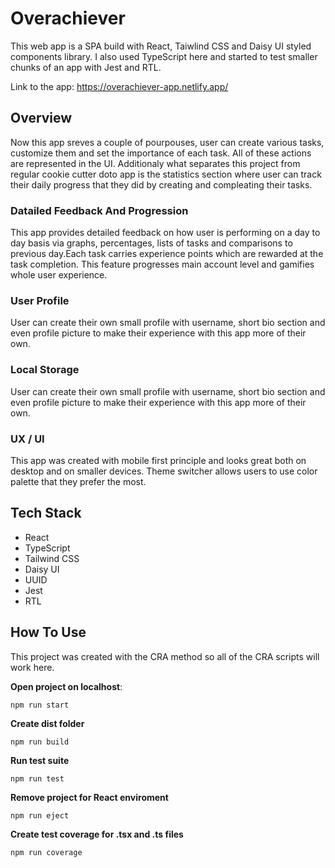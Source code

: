 # **Overachiever**

This web app is a SPA build with React, Taiwlind CSS and Daisy UI styled components library. I also used TypeScript here and started to test smaller chunks of an app with Jest and RTL.

Link to the app:
https://overachiever-app.netlify.app/

## **Overview**

Now this app sreves a couple of pourpouses, user can create various tasks, customize them and set the importance of each task. All of these actions are represented in the UI. Additionaly what separates this project from regular cookie cutter doto app is the statistics section where user can track their daily progress that they did by creating and compleating their tasks.

### **Datailed Feedback And Progression**

This app provides detailed feedback on how user is performing on a day to day basis via graphs, percentages, lists of tasks and comparisons
to previous day.Each task carries experience points which are rewarded at the task completion. This feature progresses main account level and gamifies whole user experience.

### **User Profile**

User can create their own small profile with username, short bio section and even profile picture to make their experience with this app more of their own.

### **Local Storage**

User can create their own small profile with username, short bio section and even profile picture to make their experience with this app more of their own.

### **UX / UI**

This app was created with mobile first principle and looks great both on desktop and on smaller devices. Theme switcher allows users to use color palette that they prefer the most.

## **Tech Stack**

- React
- TypeScript
- Tailwind CSS
- Daisy UI
- UUID
- Jest
- RTL

## **How To Use**

This project was created with the CRA method so all of the CRA scripts will work here.

**Open project on localhost**:

```npm
npm run start
```

**Create dist folder**

```npm
npm run build
```

**Run test suite**

```npm
npm run test
```

**Remove project for React enviroment**

```npm
npm run eject
```

**Create test coverage for .tsx and .ts files**

```npm
npm run coverage
```
